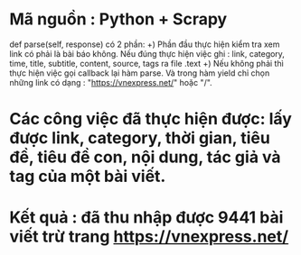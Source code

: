 # Mã nguồn : Python + Scrapy
def parse(self, response) có 2 phần: +) Phần đầu thực hiện kiểm tra xem link có phải là bài báo không. Nếu đúng thực hiện việc ghi : link, category, time, title, subtitle, content, source, tags ra file .text +) Nếu không phải thì thực hiện việc gọi callback lại hàm parse. Và trong hàm yield chỉ chọn những link có dạng : "https://vnexpress.net/" hoặc "/".

# Các công việc đã thực hiện được: lấy được link, category, thời gian, tiêu đề, tiêu đề con, nội dung, tác giả và tag của một bài viết.
# Kết quả : đã thu nhập được 9441 bài viết trừ trang https://vnexpress.net/
